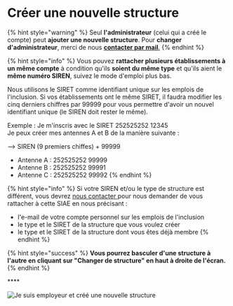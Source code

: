 # Créer une nouvelle structure

{% hint style="warning" %}
Seul **l'administrateur** \(celui qui a créé le compte\) peut **ajouter une nouvelle structure**. Pour **changer d'administrateur**, merci de nous [**contacter par mail**.](https://assistance.inclusion.beta.gouv.fr/)
{% endhint %}

{% hint style="info" %}
Vous pouvez **rattacher plusieurs établissements à un même compte** à condition qu'ils **soient du même type** et qu'ils aient le **même numéro SIREN**, suivez le mode d'emploi plus bas.

Nous utilisons le SIRET comme identifiant unique sur les emplois de l'inclusion. Si vos établissements ont le même SIRET, il faudra modifier les cinq derniers chiffres par 99999 pour vous permettre d'avoir un nouvel identifiant unique \(le SIREN doit rester le même\).

Exemple : Je m'inscris avec le SIRET 252525252 12345  
Je peux créer mes antennes A et B de la manière suivante :

--&gt; SIREN \(9 premiers chiffes\) + 99999 

* Antenne A : 252525252 99999 
* Antenne B : 252525252 99991
* Antenne C : 252525252 99992 
{% endhint %}

{% hint style="info" %}
Si votre SIREN et/ou le type de structure est différent, vous devrez [nous contacter ](https://assistance.inclusion.beta.gouv.fr/)pour nous demander de vous rattacher à cette SIAE en nous précisant :

* l'e-mail de votre compte personnel sur les emplois de l'inclusion
* le type et le SIRET de la structure que vous voulez créer
* le type et le SIRET de la structure dont vous êtes déjà membre
{% endhint %}

{% hint style="success" %}
**Vous pourrez basculer d'une structure à l'autre en cliquant sur "Changer de structure" en haut à droite de l'écran.**
{% endhint %}

\*\*\*\*

![Je suis employeur et cr&#xE9;&#xE9; une nouvelle structure](https://s5.gifyu.com/images/demo-employeur-add.gif)

